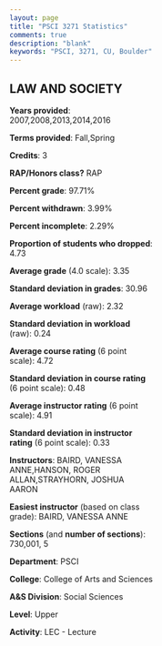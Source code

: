 ```yaml
---
layout: page
title: "PSCI 3271 Statistics"
comments: true
description: "blank"
keywords: "PSCI, 3271, CU, Boulder"
--- 
```

<head>
<script src="https://ajax.googleapis.com/ajax/libs/jquery/2.1.3/jquery.min.js"></script>
<script src="https://dl.dropboxusercontent.com/s/pc42nxpaw1ea4o9/highcharts.js?dl=0"></script>
<!-- <script src="../assets/js/highcharts.js"></script> -->
<style type="text/css">@font-face {
	font-family: "Bebas Neue";
	src: url(https://www.filehosting.org/file/details/544349/BebasNeue%20Regular.otf) format("opentype");
	}
	h1.Bebas { 
		font-family: "Bebas Neue", Verdana, Tahoma;
	}
</style>
</head>
<body>
	<div id="container" style="float: right; width: 45%; height: 88%; margin-left: 2.5%; margin-right: 2.5%;"></div>
	<script language="JavaScript">
		$(document).ready(function() {
		var chart = {type: 'column'};
		var title = {text: 'Grade Distribution'};
		var xAxis = {categories: ['A','B','C','D','F'],crosshair: true};
		var yAxis = {min: 0,title: {text: 'Percentage'}};
		var tooltip = {headerFormat: '<center><b><span style="font-size:20px">{point.key}</span></b></center>',
		               pointFormat: '<td style="padding:0"><b>{point.y:.1f}%</b></td>',
		               footerFormat: '</table>',shared: true,useHTML: true};
		var plotOptions = {column: {pointPadding: 0.0,borderWidth: 0}};  
		var credits = {enabled: false};var series= [{name: 'Percent',data: [61.15,26.75,10.19,0.0,1.91,]}];
		var json = {};
		json.chart = chart;
		json.title = title;
		json.tooltip = tooltip;
		json.xAxis = xAxis;
		json.yAxis = yAxis;  
		json.series = series;
		json.plotOptions = plotOptions;  
		json.credits = credits;
		$('#container').highcharts(json);
	});
	</script>
</body>
			   
## LAW AND SOCIETY

**Years provided**: 2007,2008,2013,2014,2016

**Terms provided**: Fall,Spring

**Credits**: 3

**RAP/Honors class?** RAP

**Percent grade**: 97.71%

**Percent withdrawn**: 3.99%

**Percent incomplete**: 2.29%

**Proportion of students who dropped**: 4.73

**Average grade** (4.0 scale): 3.35

**Standard deviation in grades**: 30.96

**Average workload** (raw): 2.32

**Standard deviation in workload** (raw): 0.24

**Average course rating** (6 point scale): 4.72

**Standard deviation in course rating** (6 point scale): 0.48

**Average instructor rating** (6 point scale): 4.91

**Standard deviation in instructor rating** (6 point scale): 0.33

**Instructors**: BAIRD, VANESSA ANNE,HANSON, ROGER ALLAN,STRAYHORN, JOSHUA AARON

**Easiest instructor** (based on class grade): BAIRD, VANESSA ANNE

**Sections** (and **number of sections**): 730,001, 5

**Department**: PSCI

**College**: College of Arts and Sciences

**A&S Division**: Social Sciences

**Level**: Upper

**Activity**: LEC - Lecture